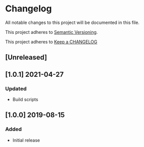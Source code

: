 # Changelog

All notable changes to this project will be documented in this file.

This project adheres to [Semantic Versioning](http://semver.org/).

This project adheres to [Keep a CHANGELOG](http://keepachangelog.com/)

## [Unreleased]

## [1.0.1] 2021-04-27

### Updated

-   Build scripts

## [1.0.0] 2019-08-15

### Added

-   Initial release
